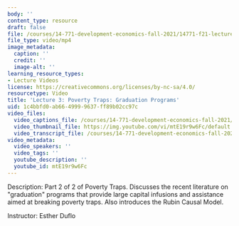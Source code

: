 ```yaml
---
body: ''
content_type: resource
draft: false
file: /courses/14-771-development-economics-fall-2021/14771-f21-lecture-3-version-2_360p_16_9.mp4
file_type: video/mp4
image_metadata:
  caption: ''
  credit: ''
  image-alt: ''
learning_resource_types:
- Lecture Videos
license: https://creativecommons.org/licenses/by-nc-sa/4.0/
resourcetype: Video
title: 'Lecture 3: Poverty Traps: Graduation Programs'
uid: 1c4bbfd0-ab66-4999-9637-ff89b02cc97c
video_files:
  video_captions_file: /courses/14-771-development-economics-fall-2021/1doBJ28GZ6jvVy7QbNmxG6bSOv9bFzFTr_transcript.webvtt
  video_thumbnail_file: https://img.youtube.com/vi/mtE19r9w6Fc/default.jpg
  video_transcript_file: /courses/14-771-development-economics-fall-2021/1doBJ28GZ6jvVy7QbNmxG6bSOv9bFzFTr_transcript.pdf
video_metadata:
  video_speakers: ''
  video_tags: ''
  youtube_description: ''
  youtube_id: mtE19r9w6Fc
---
```

Description: Part 2 of 2 of Poverty Traps. Discusses the recent literature on "graduation" programs that provide large capital infusions and assistance aimed at breaking poverty traps. Also introduces the Rubin Causal Model.

Instructor: Esther Duflo